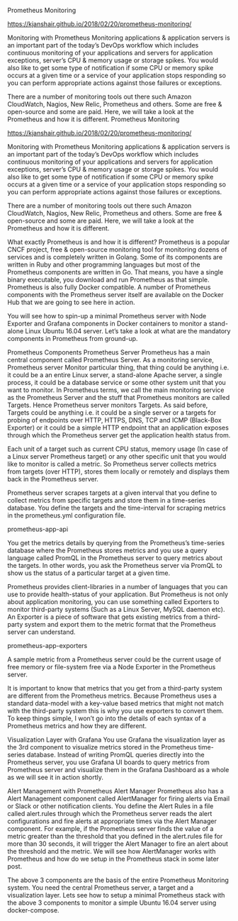 Prometheus Monitoring

https://kjanshair.github.io/2018/02/20/prometheus-monitoring/

Monitoring with Prometheus Monitoring applications & application servers is an important part of the today’s DevOps workflow which includes continuous monitoring of your applications and servers for application exceptions, server’s CPU & memory usage or storage spikes. You would also like to get some type of notification if some CPU or memory spike occurs at a given time or a service of your application stops responding so you can perform appropriate actions against those failures or exceptions.

There are a number of monitoring tools out there such Amazon CloudWatch, Nagios, New Relic, Prometheus and others. Some are free & open-source and some are paid. Here, we will take a look at the Prometheus and how it is different.
Prometheus Monitoring

https://kjanshair.github.io/2018/02/20/prometheus-monitoring/

Monitoring with Prometheus Monitoring applications & application servers is an important part of the today’s DevOps workflow which includes continuous monitoring of your applications and servers for application exceptions, server’s CPU & memory usage or storage spikes. You would also like to get some type of notification if some CPU or memory spike occurs at a given time or a service of your application stops responding so you can perform appropriate actions against those failures or exceptions.

There are a number of monitoring tools out there such Amazon CloudWatch, Nagios, New Relic, Prometheus and others. Some are free & open-source and some are paid. Here, we will take a look at the Prometheus and how it is different.

What exactly Prometheus is and how it is different? Prometheus is a popular CNCF project, free & open-source monitoring tool for monitoring dozens of services and is completely written in Golang. Some of its components are written in Ruby and other programming languages but most of the Prometheus components are written in Go. That means, you have a single binary executable, you download and run Prometheus as that simple. Prometheus is also fully Docker compatible. A number of Prometheus components with the Prometheus server itself are available on the Docker Hub that we are going to see here in action.

You will see how to spin-up a minimal Prometheus server with Node Exporter and Grafana components in Docker containers to monitor a stand-alone Linux Ubuntu 16.04 server. Let’s take a look at what are the mandatory components in Prometheus from ground-up.

Prometheus Components Prometheus Server Prometheus has a main central component called Prometheus Server. As a monitoring service, Prometheus server Monitor particular thing, that thing could be anything i.e. it could be a an entire Linux server, a stand-alone Apache server, a single process, it could be a database service or some other system unit that you want to monitor. In Prometheus terms, we call the main monitoring service as the Prometheus Server and the stuff that Prometheus monitors are called Targets. Hence Prometheus server monitors Targets. As said before, Targets could be anything i.e. it could be a single server or a targets for probing of endpoints over HTTP, HTTPS, DNS, TCP and ICMP (Black-Box Exporter) or it could be a simple HTTP endpoint that an application exposes through which the Prometheus server get the application health status from.

Each unit of a target such as current CPU status, memory usage (In case of a Linux server Prometheus target) or any other specific unit that you would like to monitor is called a metric. So Prometheus server collects metrics from targets (over HTTP), stores them locally or remotely and displays them back in the Prometheus server.

Prometheus server scrapes targets at a given interval that you define to collect metrics from specific targets and store them in a time-series database. You define the targets and the time-interval for scraping metrics in the prometheus.yml configuration file.

prometheus-app-api

You get the metrics details by querying from the Prometheus’s time-series database where the Prometheus stores metrics and you use a query language called PromQL in the Prometheus server to query metrics about the targets. In other words, you ask the Prometheus server via PromQL to show us the status of a particular target at a given time.

Prometheus provides client-libraries in a number of languages that you can use to provide health-status of your application. But Prometheus is not only about application monitoring, you can use something called Exporters to monitor third-party systems (Such as a Linux Server, MySQL daemon etc). An Exporter is a piece of software that gets existing metrics from a third-party system and export them to the metric format that the Prometheus server can understand.

prometheus-app-exporters

A sample metric from a Prometheus server could be the current usage of free memory or file-system free via a Node Exporter in the Prometheus server.

It is important to know that metrics that you get from a third-party system are different from the Prometheus metrics. Because Prometheus uses a standard data-model with a key-value based metrics that might not match with the third-party system this is why you use exporters to convert them. To keep things simple, I won’t go into the details of each syntax of a Prometheus metrics and how they are different.

Visualization Layer with Grafana You use Grafana the visualization layer as the 3rd component to visualize metrics stored in the Prometheus time-series database. Instead of writing PromQL queries directly into the Prometheus server, you use Grafana UI boards to query metrics from Prometheus server and visualize them in the Grafana Dashboard as a whole as we will see it in action shortly.

Alert Management with Prometheus Alert Manager Prometheus also has a Alert Management component called AlertManager for firing alerts via Email or Slack or other notification clients. You define the Alert Rules in a file called alert.rules through which the Prometheus server reads the alert configurations and fire alerts at appropriate times via the Alert Manager component. For example, if the Prometheus server finds the value of a metric greater than the threshold that you defined in the alert.rules file for more than 30 seconds, it will trigger the Alert Manager to fire an alert about the threshold and the metric. We will see how AlertManager works with Prometheus and how do we setup in the Prometheus stack in some later post.

The above 3 components are the basis of the entire Prometheus Monitoring system. You need the central Prometheus server, a target and a visualization layer. Lets see how to setup a minimal Prometheus stack with the above 3 components to monitor a simple Ubuntu 16.04 server using docker-compose.
